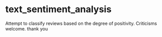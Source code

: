 # text_sentiment_analysis
Attempt to classify reviews based on the degree of positivity. Criticisms welcome. thank you
